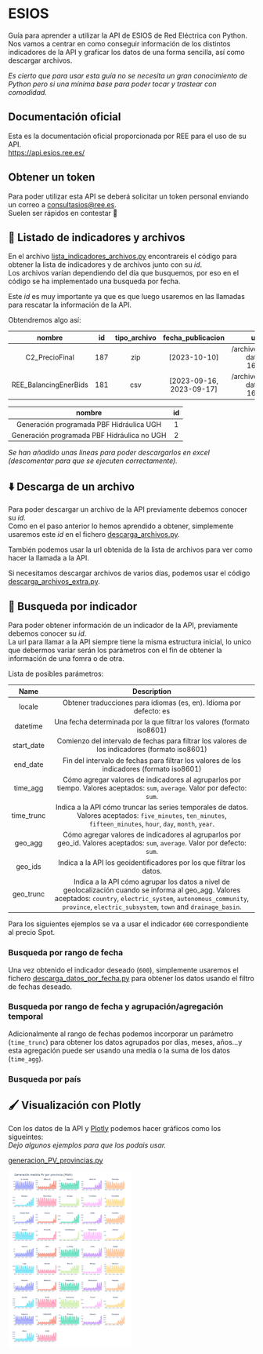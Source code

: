 # ESIOS

Guía para aprender a utilizar la API de ESIOS de Red Eléctrica con Python.  
Nos vamos a centrar en como conseguir información de los distintos indicadores de la API y graficar los datos de una forma sencilla, así como descargar archivos.  

_Es cierto que para usar esta guía no se necesita un gran conocimiento de Python pero si una mínima base para poder tocar y trastear con comodidad._

## Documentación oficial
Esta es la documentación oficial proporcionada por REE para el uso de su API.  
https://api.esios.ree.es/

## Obtener un token

Para poder utilizar esta API se deberá solicitar un token personal enviando un correo a consultasios@ree.es.  
Suelen ser rápidos en contestar 🤞

## 🧾 Listado de indicadores y archivos 
En el archivo [lista_indicadores_archivos.py](examples/lista_indicadores_archivos.py) encontrareis el código para obtener la lista de indicadores y de archivos junto con su _id_.  
Los archivos varían dependiendo del día que busquemos, por eso en el código se ha implementado una busqueda por fecha.  

Este _id_ es muy importante ya que es que luego usaremos en las llamadas para rescatar la información de la API.  

Obtendremos algo así:  

 nombre | id | tipo_archivo | fecha_publicacion | url_descarga |
| :----: | :----: | :----: |  :----: | :----: |
| C2_PrecioFinal | 187 | zip | [2023-10-10] | /archives/187/download?date=2023-09-16T23%3A59... |
| REE_BalancingEnerBids | 181 | csv | [2023-09-16, 2023-09-17] | /archives/181/download?date=2023-09-16T23%3A59... |


 nombre | id |
| :----: | :----: |
| Generación programada PBF Hidráulica UGH | 1 |
| Generación programada PBF Hidráulica no UGH | 2 |

_Se han añadido unas lineas para poder descargarlos en excel (descomentar para que se ejecuten correctamente)._

## ⬇️ Descarga de un archivo 

Para poder descargar un archivo de la API previamente debemos conocer su _id_.  
Como en el paso anterior lo hemos aprendido a obtener, simplemente usaremos este _id_ en el fichero [descarga_archivos.py](examples/descarga_archivos.py).  

También podemos usar la url obtenida de la lista de archivos para ver como hacer la llamada a la API.  

Si necesitamos descargar archivos de varios días, podemos usar el código [descarga_archivos_extra.py](examples/descarga_archivos_extra.py).

## 🔎 Busqueda por indicador 

Para poder obtener información de un indicador de la API, previamente debemos conocer su _id_.  
La url para llamar a la API siempre tiene la misma estructura inicial, lo unico que debermos variar serán los parámetros con el fin de obtener la información de una fomra o de otra.  

Lista de posibles parámetros:  

Name | Description |
| :----: | :----: |
| locale | Obtener traducciones para idiomas (es, en). Idioma por defecto: es |
| datetime | Una fecha determinada por la que filtrar los valores (formato iso8601) |
| start_date | Comienzo del intervalo de fechas para filtrar los valores de los indicadores (formato iso8601) |
| end_date | Fin del intervalo de fechas para filtrar los valores de los indicadores (formato iso8601) |
| time_agg | Cómo agregar valores de indicadores al agruparlos por tiempo. Valores aceptados: `sum`, `average`. Valor por defecto: `sum`. |
| time_trunc | Indica a la API cómo truncar las series temporales de datos. Valores aceptados: `five_minutes`, `ten_minutes`, `fifteen_minutes`, `hour`, `day`, `month`, `year`. |
| geo_agg | Cómo agregar valores de indicadores al agruparlos por geo_id. Valores aceptados: `sum`, `average`. Valor por defecto: `sum`. |
| geo_ids | Indica a la API los geoidentificadores por los que filtrar los datos. |
| geo_trunc | Indica a la API cómo agrupar los datos a nivel de geolocalización cuando se informa al geo_agg. Valores aceptados: `country`, `electric_system`, `autonomous_community`, `province`, `electric_subsystem`, `town` and `drainage_basin`. |

Para los siguientes ejemplos se va a usar el indicador `600` correspondiente al precio Spot.

### Busqueda por rango de fecha  

Una vez obtenido el indicador deseado (`600`), simplemente usaremos el fichero [descarga_datos_por_fecha.py](examples/descarga_datos_por_fecha.py) para obtener los datos usando el filtro de fechas deseado.

### Busqueda por rango de fecha y agrupación/agregación temporal 

Adicionalmente al rango de fechas podemos incorporar un parámetro (`time_trunc`) para obtener los datos agrupados por días, meses, años...y esta agregación puede ser usando una media o la suma de los datos (`time_agg`).

### Busqueda por país 


## 🖌️ Visualización con Plotly

Con los datos de la API y [Plotly](https://plotly.com/python/) podemos hacer gráficos como los sigueintes:  
_Dejo algunos ejemplos para que los podais usar._ 

[generacion_PV_provincias.py](examples/generacion_PV_provincias.py)  

<img src="https://github.com/rogarui/ESIOS/blob/main/images/plot_pv.png" width=50% height=50%>

